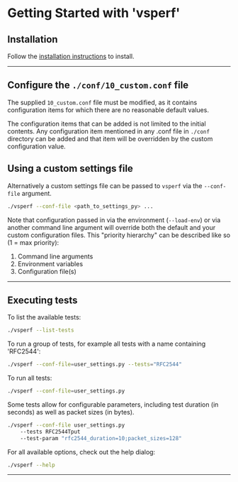 # Getting Started with 'vsperf'

## Installation

Follow the [installation instructions] to install.

---

## Configure the `./conf/10_custom.conf` file

The supplied `10_custom.conf` file must be modified, as it contains
configuration items for which there are no reasonable default values.

The configuration items that can be added is not limited to the initial
contents. Any configuration item mentioned in any .conf file in `./conf`
directory can be added and that item will be overridden by the custom
configuration value.


## Using a custom settings file

Alternatively a custom settings file can be passed to `vsperf` via the
`--conf-file` argument.

```bash
./vsperf --conf-file <path_to_settings_py> ...
```

Note that configuration passed in via the environment (`--load-env`) or via
another command line argument will override both the default and your custom
configuration files. This "priority hierarchy" can be described like so (1 =
max priority):

1. Command line arguments
2. Environment variables
3. Configuration file(s)

---

## Executing tests

To list the available tests:

```bash
./vsperf --list-tests
```

To run a group of tests, for example all tests with a name containing
'RFC2544':

```bash
./vsperf --conf-file=user_settings.py --tests="RFC2544"
```

To run all tests:

```bash
./vsperf --conf-file=user_settings.py
```

Some tests allow for configurable parameters, including test duration (in
seconds) as well as packet sizes (in bytes).

```bash
./vsperf --conf-file user_settings.py
    --tests RFC2544Tput
    --test-param "rfc2544_duration=10;packet_sizes=128"
```

For all available options, check out the help dialog:

```bash
./vsperf --help
```

---

[installation instructions]: installation.md

